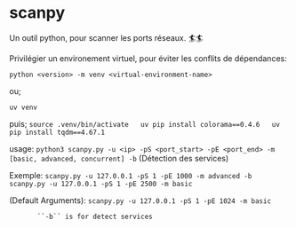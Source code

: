 # scanpy  

 Un outil python, pour scanner les ports réseaux.  🏄🏄  

Privilégier un environement virtuel, pour éviter les conflits de dépendances:  
 
  ``python <version> -m venv <virtual-environment-name>`` 

ou;

  ``uv venv``

puis;
  ``
  source .venv/bin/activate  
  uv pip install colorama==0.4.6  
  uv pip install tqdm==4.67.1  
   ``

  usage:  ``python3 scanpy.py -u <ip> -pS <port_start> -pE <port_end> -m [basic, advanced, concurrent] -b``       (Détection des services)  

  Exemple:  ``scanpy.py -u 127.0.0.1 -pS 1 -pE 1000 -m advanced -b  ``
            ``scanpy.py -u 127.0.0.1 -pS 1 -pE 2500 -m basic``


  (Default Arguments):  ``scanpy.py -u 127.0.0.1 -pS 1 -pE 1024 -m basic``
 
           ``-b`` is for detect services
